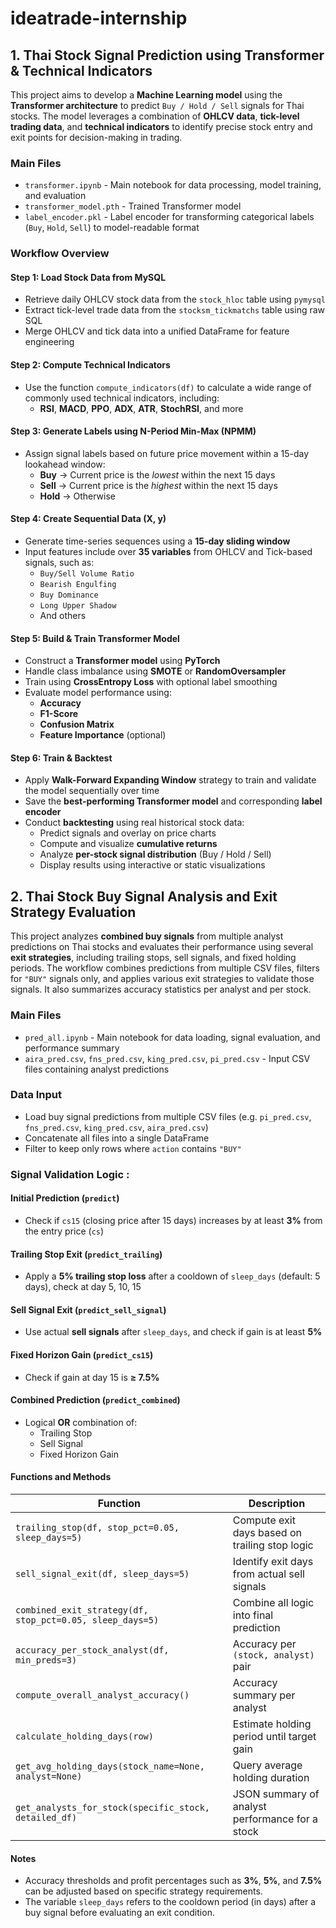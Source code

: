 # ideatrade-internship  
## 1. Thai Stock Signal Prediction using Transformer & Technical Indicators

This project aims to develop a **Machine Learning model** using the **Transformer architecture** to predict `Buy / Hold / Sell` signals for Thai stocks. The model leverages a combination of **OHLCV data**, **tick-level trading data**, and **technical indicators** to identify precise stock entry and exit points for decision-making in trading.

### Main Files
- `transformer.ipynb` - Main notebook for data processing, model training, and evaluation
- `transformer_model.pth` - Trained Transformer model
- `label_encoder.pkl` - Label encoder for transforming categorical labels (`Buy`, `Hold`, `Sell`) to model-readable format

### Workflow Overview

#### Step 1: Load Stock Data from MySQL
- Retrieve daily OHLCV stock data from the `stock_hloc` table using `pymysql`
- Extract tick-level trade data from the `stocksm_tickmatchs` table using raw SQL
- Merge OHLCV and tick data into a unified DataFrame for feature engineering

#### Step 2: Compute Technical Indicators
- Use the function `compute_indicators(df)` to calculate a wide range of commonly used technical indicators, including:
  - **RSI**, **MACD**, **PPO**, **ADX**, **ATR**, **StochRSI**, and more

#### Step 3: Generate Labels using N-Period Min-Max (NPMM)
- Assign signal labels based on future price movement within a 15-day lookahead window:
  - **Buy** → Current price is the *lowest* within the next 15 days  
  - **Sell** → Current price is the *highest* within the next 15 days  
  - **Hold** → Otherwise

#### Step 4: Create Sequential Data (X, y)
- Generate time-series sequences using a **15-day sliding window**
- Input features include over **35 variables** from OHLCV and Tick-based signals, such as:
  - `Buy/Sell Volume Ratio`  
  - `Bearish Engulfing`  
  - `Buy Dominance`  
  - `Long Upper Shadow`  
  - And others

#### Step 5: Build & Train Transformer Model
- Construct a **Transformer model** using **PyTorch**
- Handle class imbalance using **SMOTE** or **RandomOversampler**
- Train using **CrossEntropy Loss** with optional label smoothing
- Evaluate model performance using:
  - **Accuracy**  
  - **F1-Score**  
  - **Confusion Matrix**  
  - **Feature Importance** (optional)

#### Step 6: Train & Backtest
- Apply **Walk-Forward Expanding Window** strategy to train and validate the model sequentially over time
- Save the **best-performing Transformer model** and corresponding **label encoder**
- Conduct **backtesting** using real historical stock data:
  - Predict signals and overlay on price charts
  - Compute and visualize **cumulative returns**
  - Analyze **per-stock signal distribution** (Buy / Hold / Sell)
  - Display results using interactive or static visualizations
 
## 2. Thai Stock Buy Signal Analysis and Exit Strategy Evaluation
This project analyzes **combined buy signals** from multiple analyst predictions on Thai stocks and evaluates their performance using several **exit strategies**, including trailing stops, sell signals, and fixed holding periods.
The workflow combines predictions from multiple CSV files, filters for `"BUY"` signals only, and applies various exit strategies to validate those signals. It also summarizes accuracy statistics per analyst and per stock.
### Main Files
- `pred_all.ipynb` - Main notebook for data loading, signal evaluation, and performance summary
- `aira_pred.csv`, `fns_pred.csv`, `king_pred.csv`, `pi_pred.csv` - Input CSV files containing analyst predictions

### Data Input
- Load buy signal predictions from multiple CSV files (e.g. `pi_pred.csv`, `fns_pred.csv`, `king_pred.csv`, `aira_pred.csv`)
- Concatenate all files into a single DataFrame
- Filter to keep only rows where `action` contains `"BUY"`

### Signal Validation Logic :

#### Initial Prediction (`predict`)
- Check if `cs15` (closing price after 15 days) increases by at least **3%** from the entry price (`cs`)

#### Trailing Stop Exit (`predict_trailing`)
- Apply a **5% trailing stop loss** after a cooldown of `sleep_days` (default: 5 days), check at day 5, 10, 15

#### Sell Signal Exit (`predict_sell_signal`)
- Use actual **sell signals** after `sleep_days`, and check if gain is at least **5%**

#### Fixed Horizon Gain (`predict_cs15`)
- Check if gain at day 15 is **≥ 7.5%**

#### Combined Prediction (`predict_combined`)
- Logical **OR** combination of:
  - Trailing Stop
  - Sell Signal
  - Fixed Horizon Gain


#### Functions and Methods
| Function | Description |
|---------|-------------|
| `trailing_stop(df, stop_pct=0.05, sleep_days=5)` | Compute exit days based on trailing stop logic |
| `sell_signal_exit(df, sleep_days=5)` | Identify exit days from actual sell signals |
| `combined_exit_strategy(df, stop_pct=0.05, sleep_days=5)` | Combine all logic into final prediction |
| `accuracy_per_stock_analyst(df, min_preds=3)` | Accuracy per `(stock, analyst)` pair |
| `compute_overall_analyst_accuracy()` | Accuracy summary per analyst |
| `calculate_holding_days(row)` | Estimate holding period until target gain |
| `get_avg_holding_days(stock_name=None, analyst=None)` | Query average holding duration |
| `get_analysts_for_stock(specific_stock, detailed_df)` | JSON summary of analyst performance for a stock |

#### Notes
- Accuracy thresholds and profit percentages such as **3%**, **5%**, and **7.5%** can be adjusted based on specific strategy requirements.
- The variable `sleep_days` refers to the cooldown period (in days) after a buy signal before evaluating an exit condition.
